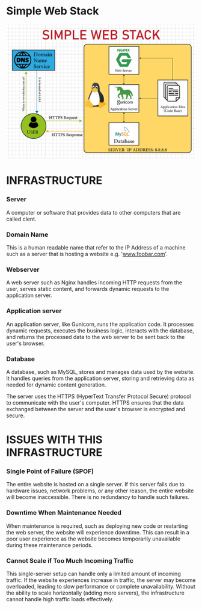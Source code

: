 # Simple Web Stack

![Simple Web Stack](simple_webstack.jpg)

# INFRASTRUCTURE

### Server
A computer or software that provides data to other computers that are called clent.

### Domain Name
This is a human readable name that refer to the IP Address of a machine such as a server that is hosting a website e.g. 'www.foobar.com'.

### Webserver
A web server such as Nginx handles incoming HTTP requests from the user, serves static content, and forwards dynamic requests to the application server.

### Application server
An application server, like Gunicorn, runs the application code. It processes dynamic requests, executes the business logic, interacts with the database, and returns the processed data to the web server to be sent back to the user's browser.

### Database
A database, such as MySQL, stores and manages data used by the website. It handles queries from the application server, storing and retrieving data as needed for dynamic content generation.

The server uses the HTTPS (HyperText Transfer Protocol Secure) protocol to communicate with the user's computer. HTTPS ensures that the data exchanged between the server and the user's browser is encrypted and secure.

# ISSUES WITH THIS INFRASTRUCTURE

### Single Point of Failure (SPOF)
The entire website is hosted on a single server. If this server fails due to hardware issues, network problems, or any other reason, the entire website will become inaccessible. There is no redundancy to handle such failures.

### Downtime When Maintenance Needed
When maintenance is required, such as deploying new code or restarting the web server, the website will experience downtime. This can result in a poor user experience as the website becomes temporarily unavailable during these maintenance periods.

### Cannot Scale if Too Much Incoming Traffic
This single-server setup can handle only a limited amount of incoming traffic. If the website experiences increase in traffic, the server may become overloaded, leading to slow performance or complete unavailability. Without the ability to scale horizontally (adding more servers), the infrastructure cannot handle high traffic loads effectively.